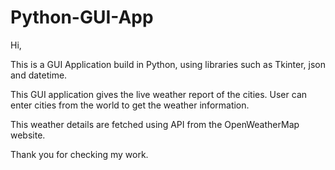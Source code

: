 # Python-GUI-App

Hi,

This is a GUI Application build in Python, using libraries such as Tkinter, json and datetime.

This GUI application gives the live weather report of the cities. User can enter cities from the world to get the weather information.

This weather details are fetched using API from the OpenWeatherMap website.

Thank you for checking my work.
